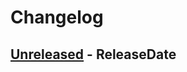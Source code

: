 # Changelog
<!-- next-header -->

## [Unreleased] - ReleaseDate

<!-- next-url -->
[Unreleased]: https://github.com/wois-org/open-api-open-ai/compare/627efb7...HEAD